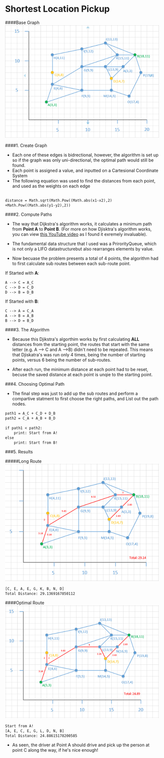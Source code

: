 # Shortest Location Pickup

####Base Graph
![alt tag](./img/base.png)

####1. Create Graph
* Each one of these edges is bidrectional, however, the algorithm is set up so if the graph was only uni-directional, the optimal path would still be found. 
* Each point is assigned a value, and inputted on a Cartesional Coordinate System
* The following equation was used to find the distances from each point, and used as the weights on each edge

```

distance = Math.sqrt(Math.Pow((Math.abs(x1-x2),2) +Math.Pow((Math.abs(y1-y2),2))

```

####2. Compute Paths
* The way that Dijkstra's algorithm works, it calculates a minimum path from **Point A** to **Point B**. (For more on how Djisktra's algorithm works, you can view [this YouTube video](https://www.youtube.com/watch?v=8Ls1RqHCOPw) as I found it exremely invaluable). 
* The fundamental data structure that I used was a PrirorityQueue, which is not only a LIFO datastructurebut also rearranges elements by value. 

* Now becuase the problem presents a total of 4 points, the algorithm had to first calculate sub routes between each sub-route point.

If Started with **A**:
```
A --> C = A_C
C --> D = C_D
D --> B = D_B
```

If Started with **B**:
```
C --> A = C_A
A --> B = A_B
B --> D = B_D
```

####3. The Algorithm
* Because this Djikstra's algorthim works by first calculating **ALL** distances from the starting point, the routes that start with the same letter (e.g. A --> C and A -->B) didn't need to be repeated. This means that Djiskatra's was run only 4 times, being the number of starting points, versus 6 being the number of sub-routes.

* After each run, the minimum distance at each point had to be reset, becuse the saved distance at each point is unqie to the starting point.

###4. Choosing Optimal Path
* The final step was just to add up the sub routes and perform a compartive statment to first choose the right paths, and List out the path nodes.

```
path1 = A_C + C_D + D_B
path2 = C_A + A_B + B_D

if path1 < path2:
    print: Start from A!
else
    print: Start from B!
```

###5. Results


#####Long Route
![alt tag](./img/worst.png)

```
[C, E, A, E, G, K, B, N, D]
Total Distance: 29.1369167850112
```

####Optimal Route
![alt tag](./img/best.png)

```
Start from A!
[A, E, C, E, G, L, D, N, B]
Total Distance: 24.88615178200585
```
* As seen, the driver at Point A should drive and  pick up the person at point C along the way, if he's nice enough!

